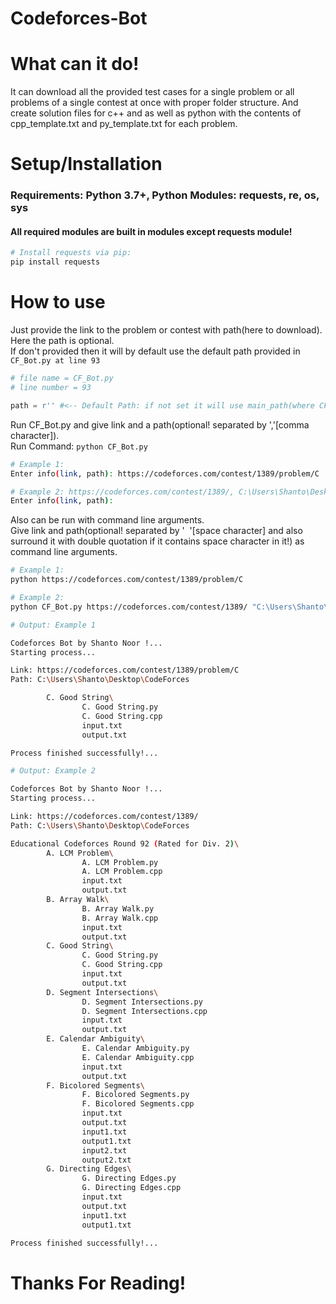 # Codeforces-Bot

# What can it do!
It can download all the provided test cases for a single problem or all problems of a single contest at once with proper folder structure.
And create solution files for c++ and as well as python with the contents of cpp_template.txt and py_template.txt for each problem.</br>

# Setup/Installation
### Requirements: Python 3.7+, Python Modules: requests, re, os, sys </br>
#### All required modules are built in modules except requests module! </br>
```python
# Install requests via pip: 
pip install requests
```

# How to use
Just provide the link to the problem or contest with path(here to download). Here the path is optional. </br>
If don't provided then it will by default use the default path provided in ```CF_Bot.py at line 93```

```python
# file name = CF_Bot.py
# line number = 93

path = r'' #<-- Default Path: if not set it will use main_path(where CF_Bot.py is located!)
```
Run CF_Bot.py and give link and a path(optional! separated by ','[comma character]).</br>
Run Command: ```python CF_Bot.py``` <br />

```bash
# Example 1:
Enter info(link, path): https://codeforces.com/contest/1389/problem/C
```
```bash
# Example 2: https://codeforces.com/contest/1389/, C:\Users\Shanto\Desktop\CodeForces
Enter info(link, path): 
```

Also can be run with command line arguments. </br>
Give link and path(optional! separated by '&nbsp; '[space character] and also surround it with double quotation if it contains space character in it!) as command line arguments.</br>

```bash
# Example 1:
python https://codeforces.com/contest/1389/problem/C
```
```bash
# Example 2:
python CF_Bot.py https://codeforces.com/contest/1389/ "C:\Users\Shanto\Desktop\CodeForces"
```

```bash
# Output: Example 1

Codeforces Bot by Shanto Noor !...
Starting process...

Link: https://codeforces.com/contest/1389/problem/C
Path: C:\Users\Shanto\Desktop\CodeForces

        C. Good String\
                C. Good String.py
                C. Good String.cpp
                input.txt
                output.txt

Process finished successfully!...
```
```bash
# Output: Example 2

Codeforces Bot by Shanto Noor !...
Starting process...

Link: https://codeforces.com/contest/1389/
Path: C:\Users\Shanto\Desktop\CodeForces

Educational Codeforces Round 92 (Rated for Div. 2)\
        A. LCM Problem\
                A. LCM Problem.py
                A. LCM Problem.cpp
                input.txt
                output.txt
        B. Array Walk\
                B. Array Walk.py
                B. Array Walk.cpp
                input.txt
                output.txt
        C. Good String\
                C. Good String.py
                C. Good String.cpp
                input.txt
                output.txt
        D. Segment Intersections\
                D. Segment Intersections.py
                D. Segment Intersections.cpp
                input.txt
                output.txt
        E. Calendar Ambiguity\
                E. Calendar Ambiguity.py
                E. Calendar Ambiguity.cpp
                input.txt
                output.txt
        F. Bicolored Segments\
                F. Bicolored Segments.py
                F. Bicolored Segments.cpp
                input.txt
                output.txt
                input1.txt
                output1.txt
                input2.txt
                output2.txt
        G. Directing Edges\
                G. Directing Edges.py
                G. Directing Edges.cpp
                input.txt
                output.txt
                input1.txt
                output1.txt

Process finished successfully!...
```
#
# Thanks For Reading!
